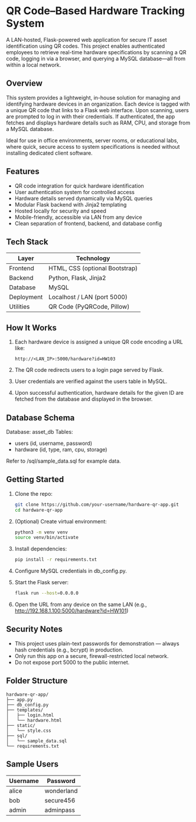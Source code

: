 # QR Code–Based Hardware Tracking System

A LAN-hosted, Flask-powered web application for secure IT asset identification using QR codes. This project enables authenticated employees to retrieve real-time hardware specifications by scanning a QR code, logging in via a browser, and querying a MySQL database—all from within a local network.

## Overview

This system provides a lightweight, in-house solution for managing and identifying hardware devices in an organization. Each device is tagged with a unique QR code that links to a Flask web interface. Upon scanning, users are prompted to log in with their credentials. If authenticated, the app fetches and displays hardware details such as RAM, CPU, and storage from a MySQL database.

Ideal for use in office environments, server rooms, or educational labs, where quick, secure access to system specifications is needed without installing dedicated client software.

## Features

- QR code integration for quick hardware identification
- User authentication system for controlled access
- Hardware details served dynamically via MySQL queries
- Modular Flask backend with Jinja2 templating
- Hosted locally for security and speed
- Mobile-friendly, accessible via LAN from any device
- Clean separation of frontend, backend, and database config

## Tech Stack

| Layer       | Technology                     |
|-------------|--------------------------------|
| Frontend    | HTML, CSS (optional Bootstrap) |
| Backend     | Python, Flask, Jinja2          |
| Database    | MySQL                          |
| Deployment  | Localhost / LAN (port 5000)    |
| Utilities   | QR Code (PyQRCode, Pillow)     |

## How It Works

1. Each hardware device is assigned a unique QR code encoding a URL like:
   ```
   http://<LAN_IP>:5000/hardware?id=HW103
   ```

2. The QR code redirects users to a login page served by Flask.

3. User credentials are verified against the users table in MySQL.

4. Upon successful authentication, hardware details for the given ID are fetched from the database and displayed in the browser.

## Database Schema

Database: asset_db
Tables:

- users (id, username, password)
- hardware (id, type, ram, cpu, storage)

Refer to /sql/sample_data.sql for example data.

## Getting Started

1. Clone the repo:
   ```bash
   git clone https://github.com/your-username/hardware-qr-app.git
   cd hardware-qr-app
   ```

2. (Optional) Create virtual environment:
   ```bash
   python3 -m venv venv
   source venv/bin/activate
   ```

3. Install dependencies:
   ```bash
   pip install -r requirements.txt
   ```

4. Configure MySQL credentials in db_config.py.

5. Start the Flask server:
   ```bash
   flask run --host=0.0.0.0
   ```

6. Open the URL from any device on the same LAN (e.g., http://192.168.1.100:5000/hardware?id=HW101)

## Security Notes

- This project uses plain-text passwords for demonstration — always hash credentials (e.g., bcrypt) in production.
- Only run this app on a secure, firewall-restricted local network.
- Do not expose port 5000 to the public internet.

## Folder Structure

```
hardware-qr-app/
├── app.py
├── db_config.py
├── templates/
│   ├── login.html
│   └── hardware.html
├── static/
│   └── style.css
├── sql/
│   └── sample_data.sql
└── requirements.txt
```

## Sample Users

| Username | Password     |
|----------|--------------|
| alice    | wonderland   |
| bob      | secure456    |
| admin    | adminpass    |

